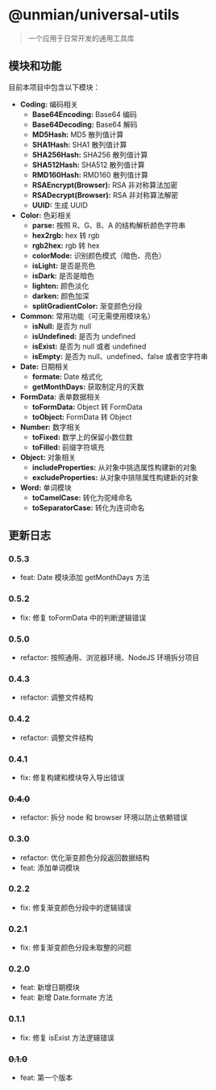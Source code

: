 # @unmian/universal-utils

> 一个应用于日常开发的通用工具库

## 模块和功能

目前本项目中包含以下模块：

- **Coding:** 编码相关
  - **Base64Encoding:** Base64 编码
  - **Base64Decoding:** Base64 解码
  - **MD5Hash:** MD5 散列值计算
  - **SHA1Hash:** SHA1 散列值计算
  - **SHA256Hash:** SHA256 散列值计算
  - **SHA512Hash:** SHA512 散列值计算
  - **RMD160Hash:** RMD160 散列值计算
  - **RSAEncrypt(Browser):** RSA 非对称算法加密
  - **RSADecrypt(Browser):** RSA 非对称算法解密
  - **UUID:** 生成 UUID
- **Color:** 色彩相关
  - **parse:** 按照 R、G、B、A 的结构解析颜色字符串
  - **hex2rgb:** hex 转 rgb
  - **rgb2hex:** rgb 转 hex
  - **colorMode:** 识别颜色模式（暗色、亮色）
  - **isLight:** 是否是亮色
  - **isDark:** 是否是暗色
  - **lighten:** 颜色淡化
  - **darken:** 颜色加深
  - **splitGradientColor:** 渐变颜色分段
- **Common:** 常用功能（可无需使用模块名）
  - **isNull:** 是否为 null
  - **isUndefined:** 是否为 undefined
  - **isExist:** 是否为 null 或者 undefined
  - **isEmpty:** 是否为 null、undefined、false 或者空字符串
- **Date:** 日期相关
  - **formate:** Date 格式化
  - **getMonthDays:** 获取制定月的天数
- **FormData:** 表单数据相关
  - **toFormData:** Object 转 FormData
  - **toObject:** FormData 转 Object
- **Number:** 数字相关
  - **toFixed:** 数学上的保留小数位数
  - **toFilled:** 前缀字符填充
- **Object:** 对象相关
  - **includeProperties:** 从对象中挑选属性构建新的对象
  - **excludeProperties:** 从对象中排除属性构建新的对象
- **Word:** 单词模块
  - **toCamelCase:** 转化为驼峰命名
  - **toSeparatorCase:** 转化为连词命名

## 更新日志

### 0.5.3

- feat: Date 模块添加 getMonthDays 方法

### 0.5.2

- fix: 修复 toFormData 中的判断逻辑错误

### 0.5.0

- refactor: 按照通用、浏览器环境、NodeJS 环境拆分项目

### 0.4.3

- refactor: 调整文件结构

### 0.4.2

- refactor: 调整文件结构

### 0.4.1

- fix: 修复构建和模块导入导出错误

### ~~0.4.0~~

- refactor: 拆分 node 和 browser 环境以防止依赖错误

### 0.3.0

- refactor: 优化渐变颜色分段返回数据结构
- feat: 添加单词模块

### 0.2.2

- fix: 修复渐变颜色分段中的逻辑错误

### 0.2.1

- fix: 修复渐变颜色分段未取整的问题

### 0.2.0

- feat: 新增日期模块
- feat: 新增 Date.formate 方法

### 0.1.1

- fix: 修复 isExist 方法逻辑错误

### ~~0.1.0~~

- feat: 第一个版本
